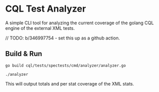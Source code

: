 # CQL Test Analyzer

A simple CLI tool for analyzing the current coverage of the golang CQL engine
of the external XML tests.

// TODO: b/346997754 - set this up as a github action.

## Build & Run

```
go build cql/tests/spectests/cmd/analyzer/analyzer.go

./analyzer
```

This will output totals and per stat coverage of the XML stats.